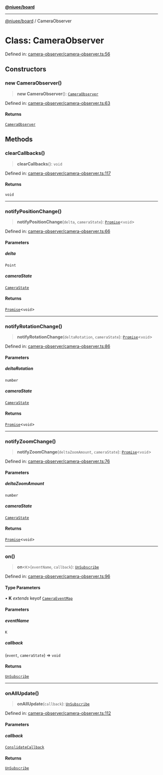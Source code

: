 [**@niuee/board**](../README.md)

***

[@niuee/board](../globals.md) / CameraObserver

# Class: CameraObserver

Defined in: [camera-observer/camera-observer.ts:56](https://github.com/niuee/board/blob/a0a1179721d4f4b943b6a9bc156753ac9737e502/src/camera-observer/camera-observer.ts#L56)

## Constructors

### new CameraObserver()

> **new CameraObserver**(): [`CameraObserver`](CameraObserver.md)

Defined in: [camera-observer/camera-observer.ts:63](https://github.com/niuee/board/blob/a0a1179721d4f4b943b6a9bc156753ac9737e502/src/camera-observer/camera-observer.ts#L63)

#### Returns

[`CameraObserver`](CameraObserver.md)

## Methods

### clearCallbacks()

> **clearCallbacks**(): `void`

Defined in: [camera-observer/camera-observer.ts:117](https://github.com/niuee/board/blob/a0a1179721d4f4b943b6a9bc156753ac9737e502/src/camera-observer/camera-observer.ts#L117)

#### Returns

`void`

***

### notifyPositionChange()

> **notifyPositionChange**(`delta`, `cameraState`): [`Promise`](https://developer.mozilla.org/docs/Web/JavaScript/Reference/Global_Objects/Promise)\<`void`\>

Defined in: [camera-observer/camera-observer.ts:66](https://github.com/niuee/board/blob/a0a1179721d4f4b943b6a9bc156753ac9737e502/src/camera-observer/camera-observer.ts#L66)

#### Parameters

##### delta

`Point`

##### cameraState

[`CameraState`](../type-aliases/CameraState.md)

#### Returns

[`Promise`](https://developer.mozilla.org/docs/Web/JavaScript/Reference/Global_Objects/Promise)\<`void`\>

***

### notifyRotationChange()

> **notifyRotationChange**(`deltaRotation`, `cameraState`): [`Promise`](https://developer.mozilla.org/docs/Web/JavaScript/Reference/Global_Objects/Promise)\<`void`\>

Defined in: [camera-observer/camera-observer.ts:86](https://github.com/niuee/board/blob/a0a1179721d4f4b943b6a9bc156753ac9737e502/src/camera-observer/camera-observer.ts#L86)

#### Parameters

##### deltaRotation

`number`

##### cameraState

[`CameraState`](../type-aliases/CameraState.md)

#### Returns

[`Promise`](https://developer.mozilla.org/docs/Web/JavaScript/Reference/Global_Objects/Promise)\<`void`\>

***

### notifyZoomChange()

> **notifyZoomChange**(`deltaZoomAmount`, `cameraState`): [`Promise`](https://developer.mozilla.org/docs/Web/JavaScript/Reference/Global_Objects/Promise)\<`void`\>

Defined in: [camera-observer/camera-observer.ts:76](https://github.com/niuee/board/blob/a0a1179721d4f4b943b6a9bc156753ac9737e502/src/camera-observer/camera-observer.ts#L76)

#### Parameters

##### deltaZoomAmount

`number`

##### cameraState

[`CameraState`](../type-aliases/CameraState.md)

#### Returns

[`Promise`](https://developer.mozilla.org/docs/Web/JavaScript/Reference/Global_Objects/Promise)\<`void`\>

***

### on()

> **on**\<`K`\>(`eventName`, `callback`): [`UnSubscribe`](../type-aliases/UnSubscribe.md)

Defined in: [camera-observer/camera-observer.ts:96](https://github.com/niuee/board/blob/a0a1179721d4f4b943b6a9bc156753ac9737e502/src/camera-observer/camera-observer.ts#L96)

#### Type Parameters

• **K** *extends* keyof [`CameraEventMap`](../type-aliases/CameraEventMap.md)

#### Parameters

##### eventName

`K`

##### callback

(`event`, `cameraState`) => `void`

#### Returns

[`UnSubscribe`](../type-aliases/UnSubscribe.md)

***

### onAllUpdate()

> **onAllUpdate**(`callback`): [`UnSubscribe`](../type-aliases/UnSubscribe.md)

Defined in: [camera-observer/camera-observer.ts:112](https://github.com/niuee/board/blob/a0a1179721d4f4b943b6a9bc156753ac9737e502/src/camera-observer/camera-observer.ts#L112)

#### Parameters

##### callback

[`ConslidateCallback`](../type-aliases/ConslidateCallback.md)

#### Returns

[`UnSubscribe`](../type-aliases/UnSubscribe.md)
